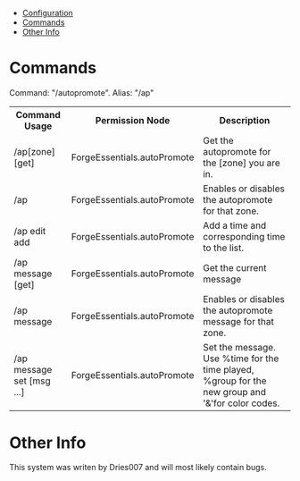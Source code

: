 * [Configuration](#config)
* [Commands](#command)
* [Other Info](#other)

# Commands <a name="command"></a>
Command: "/autopromote". Alias: "/ap"
<table>
	<tr>
		<th>Command Usage</th>
		<th>Permission Node</th>
		<th>Description</th>
	</tr>
	<tr>
		<td>/ap[zone] [get]</td>
		<td>ForgeEssentials.autoPromote</td>
		<td>Get the autopromote for the [zone] you are in.</td>
	</tr>
	<tr>
		<td>/ap<zone> <enable|disable></td>
		<td>ForgeEssentials.autoPromote</td>
		<td>Enables or disables the autopromote for that zone.</td>
	</tr>
	<tr>
		<td>/ap<zone> edit add <time> <group></td>
		<td>ForgeEssentials.autoPromote</td>
		<td>Add a time and corresponding time to the list.</td>
	</tr>
	<tr>
		<td>/ap<zone> message [get]</td>
		<td>ForgeEssentials.autoPromote</td>
		<td>Get the current message</td>
	</tr>
	<tr>
		<td>/ap<zone> message <enable|disable></td>
		<td>ForgeEssentials.autoPromote</td>
		<td>Enables or disables the autopromote message for that zone.</td>
	</tr>
	<tr>
		<td>/ap<zone> message set [msg ...]</td>
		<td>ForgeEssentials.autoPromote</td>
		<td>Set the message. Use %time for the time played, %group for the new group and '&'for color codes.</td>
	</tr>
	<tr>
</table>

# Other Info <a name="other"></a>
This system was writen by Dries007 and will most likely contain bugs.